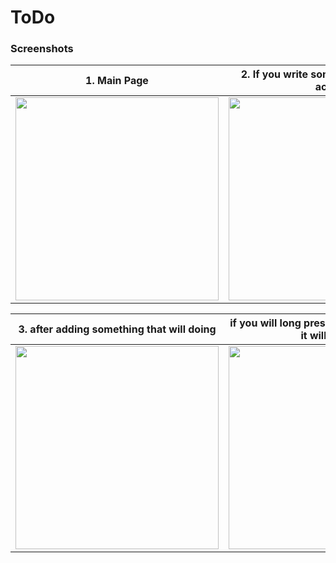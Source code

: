 <h1>ToDo</h1>
                 
<h3 style="text-white">Screenshots</h3>

|1. Main Page|2. If you write something, button will active |
|---|---|
|<img src="https://user-images.githubusercontent.com/45782857/180896712-54762088-113b-46da-8e10-38902437fe54.png" width="325"/>|<img src="https://user-images.githubusercontent.com/45782857/180896714-06411390-3878-4279-af65-bda57ef9a8da.png" width="325"  />|

|3. after adding something that will doing|if you will long press to line that you add, it will delete |
|---|---|
|<img src="https://user-images.githubusercontent.com/45782857/180896715-b24498f8-73b4-4be2-902c-391bf5ea7d59.png" width="325"/>|<img src="https://user-images.githubusercontent.com/45782857/180896718-7f65fbcb-f466-4146-953c-48171c01db8d.png" width="325" />|


